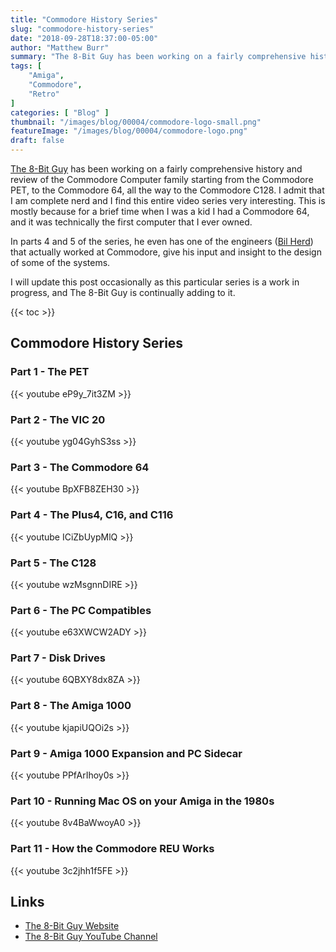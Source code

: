 ```yaml
---
title: "Commodore History Series"
slug: "commodore-history-series"
date: "2018-09-28T18:37:00-05:00"
author: "Matthew Burr"
summary: "The 8-Bit Guy has been working on a fairly comprehensive history and review of the Commodore Computer family starting from the Commodore PET, to the Commodore 64, all the way to the Commodore C128. I admit that I am complete nerd and I find this entire video series very interesting, mostly because for a brief time when I was a child I had a Commodore 64 and it was technically the first computer that I ever owned."
tags: [
    "Amiga",
    "Commodore",
    "Retro"
]
categories: [ "Blog" ]
thumbnail: "/images/blog/00004/commodore-logo-small.png"
featureImage: "/images/blog/00004/commodore-logo.png"
draft: false
---
```


[The 8-Bit Guy](https://www.youtube.com/c/The8BitGuy) has been working on a fairly comprehensive history and review of the Commodore Computer family starting from the Commodore PET, to the Commodore 64, all the way to the Commodore C128. I admit that I am complete nerd and I find this entire video series very interesting. This is mostly because for a brief time when I was a kid I had a Commodore 64, and it was technically the first computer that I ever owned.

In parts 4 and 5 of the series, he even has one of the engineers ([Bil Herd](https://en.wikipedia.org/wiki/Bil_Herd)) that actually worked at Commodore, give his input and insight to the design of some of the systems.

I will update this post occasionally as this particular series is a work in progress, and The 8-Bit Guy is continually adding to it.

{{< toc >}}

## Commodore History Series ##

### Part 1 - The PET ###

{{< youtube eP9y_7it3ZM >}}

### Part 2 - The VIC 20 ###

{{< youtube yg04GyhS3ss >}}

### Part 3 - The Commodore 64 ###

{{< youtube BpXFB8ZEH30 >}}

### Part 4 - The Plus4, C16, and C116 ###

{{< youtube ICiZbUypMlQ >}}

### Part 5 - The C128 ###

{{< youtube wzMsgnnDIRE >}}

### Part 6 - The PC Compatibles ###

{{< youtube e63XWCW2ADY >}}

### Part 7 - Disk Drives ###

{{< youtube 6QBXY8dx8ZA >}}

### Part 8 - The Amiga 1000 ###

{{< youtube kjapiUQOi2s >}}

### Part 9 - Amiga 1000 Expansion and PC Sidecar ###

{{< youtube PPfArIhoy0s >}}

### Part 10 - Running Mac OS on your Amiga in the 1980s ###

{{< youtube 8v4BaWwoyA0 >}}

### Part 11 - How the Commodore REU Works ###

{{< youtube 3c2jhh1f5FE >}}

## Links ##

* [The 8-Bit Guy Website](https://www.the8bitguy.com/)
* [The 8-Bit Guy YouTube Channel](https://www.youtube.com/c/The8BitGuy)
